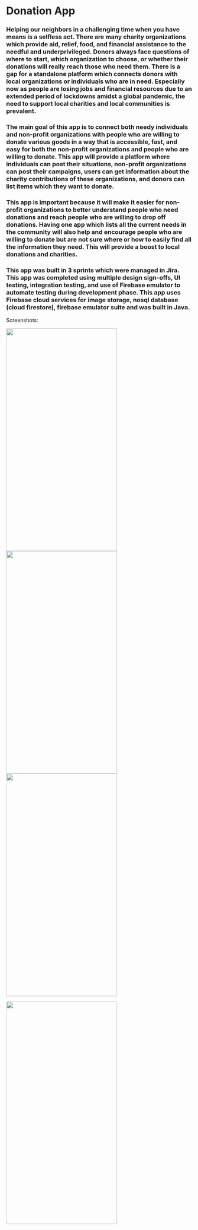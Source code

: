 # Donation App #
### Helping our neighbors in a challenging time when you have means is a selfless act. There are many charity organizations which provide aid, relief, food, and financial assistance to the needful and underprivileged. Donors always face questions of where to start, which organization to choose, or whether their donations will really reach those who need them. There is a gap for a standalone platform which connects donors with local organizations or individuals who are in need. Especially now as people are losing jobs and financial resources due to an extended period of lockdowns amidst a global pandemic, the need to support local charities and local communities is prevalent. ###
### The main goal of this app is to connect both needy individuals and non-profit organizations with people who are willing to donate various goods in a way that is accessible, fast, and easy for both the non-profit organizations and people who are willing to donate. This app will provide a platform where individuals can post their situations, non-profit organizations can post their campaigns, users can get information about the charity contributions of these organizations, and donors can list items which they want to donate. ###
### This app is important because it will make it easier for non-profit organizations to better understand people who need donations and reach people who are willing to drop off donations. Having one app which lists all the current needs in the community will also help and encourage people who are willing to donate but are not sure where or how to easily find all the information they need. This will provide a boost to local donations and charities. ###

### This app was built in 3 sprints which were managed in Jira. This app was completed using multiple design sign-offs, UI testing, integration testing, and use of Firebase emulator to automate testing during development phase. This app uses Firebase cloud services for image storage, nosql database (cloud firestore), firebase emulator suite and was built in Java. ###


Screenshots: 


<img src="https://user-images.githubusercontent.com/54603828/123497297-af07db00-d5fa-11eb-919c-09a781d6dc5b.jpg" width="300" height="600">                                                                                                                                                                                                                         <img src="https://user-images.githubusercontent.com/54603828/123497329-ee362c00-d5fa-11eb-9fd7-763d5bebb61b.png" width="300" height="600">                                                                                                                                                                                                                             <img src="https://user-images.githubusercontent.com/54603828/123497330-ee362c00-d5fa-11eb-99a8-20d36fab3a6a.png" width="300" height="600"> 

<img src="https://user-images.githubusercontent.com/54603828/123497331-ee362c00-d5fa-11eb-8581-fd3be5f0019a.png" width="300" height="600">                    
